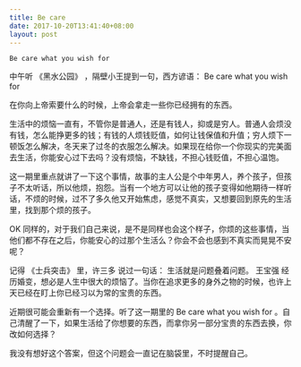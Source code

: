 ```yaml
---
title: Be care
date: 2017-10-20T13:41:40+08:00
layout: post
---
```


```
Be care what you wish for
```

中午听 《黑水公园》 ，隔壁小王提到一句，西方谚语： Be care what you wish for

在你向上帝索要什么的时候，上帝会拿走一些你已经拥有的东西。

生活中的烦恼一直有，不管你是普通人，还是有钱人，抑或是穷人。普通人会烦没有钱，怎么能挣更多的钱；有钱的人烦钱贬值，如何让钱保值和升值；穷人烦下一顿饭怎么解决，冬天来了过冬的衣服怎么解决。如果现在给你一个你现实的完美面去生活，你能安心过下去吗？没有烦恼，不缺钱，不担心钱贬值，不担心温饱。

这一期里重点就讲了一下这个事情，故事的主人公是个中年男人，养个孩子，但孩子不太听话，所以他烦，抱怨。当有一个地方可以让他的孩子变得如他期待一样听话，不烦的时候，过不了多久他又开始焦虑，感觉不真实，又想要回到原先的生活里，找到那个烦的孩子。

OK 同样的，对于我们自己来说，是不是同样也会这个样子，你烦的这些事情，当他们都不存在之后，你能安心的过那个生活么？你会不会也感到不真实而晃晃不安呢？

记得 《士兵突击》 里，许三多 说过一句话： 生活就是问题叠着问题。 王宝强 经历婚变，想必是人生中很大的烦恼了。当你在追求更多的身外之物的时候，也许上天已经在盯上你已经习以为常的宝贵的东西。

近期很可能会重新有一个选择。听了这一期里的 Be care what you wish for 。自己清醒了一下，如果生活给了你想要的东西，而拿你另一部分宝贵的东西去换，你改如何选择？

我没有想好这个答案，但这个问题会一直记在脑袋里，不时提醒自己。
